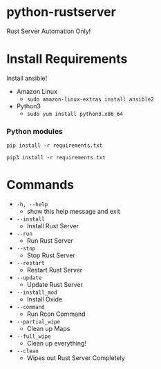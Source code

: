 # python-rustserver
Rust Server Automation Only!


# Install Requirements
Install ansible! 
* Amazon Linux
    * `sudo amazon-linux-extras install ansible2`
* Python3
    * `sudo yum install python3.x86_64`

### Python modules
`pip install -r requirements.txt`

`pip3 install -r requirements.txt`

# Commands
* `-h, --help`
    * show this help message and exit
* `--install`
    * Install Rust Server
* `--run`
    * Run Rust Server
* `--stop`             
    * Stop Rust Server
* `--restart`
    * Restart Rust Server
* `--update`
    * Update Rust Server
* `--install_mod`
    * Install Oxide
* `--command`
    * Run Rcon Command
* `--partial_wipe`
    * Clean up Maps
* `--full_wipe`
    * Clean up everything!
* `--clean`
    * Wipes out Rust Server Completely
